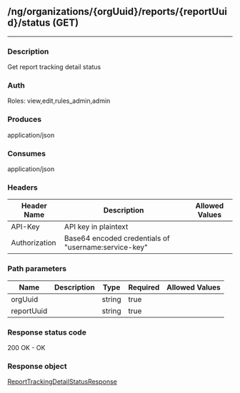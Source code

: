 ## /ng/organizations/{orgUuid}/reports/{reportUuid}/status (GET)
---
### Description
Get report tracking detail status
### Auth
Roles: view,edit,rules_admin,admin
### Produces
application/json
### Consumes
application/json
### Headers
| Header Name | Description | Allowed Values |
| ----------- | ----------- | ----------- |
| API-Key | API key in plaintext |  |
| Authorization | Base64 encoded credentials of &quot;username:service-key&quot; |  |
### Path parameters
| Name | Description | Type | Required | Allowed Values |
| ----------- | ----------- | ----------- | ----------- | ----------- |
| orgUuid |  | string | true |  |
| reportUuid |  | string | true |  |
### Response status code
200 OK - OK
### Response object
[ReportTrackingDetailStatusResponse](<../../objects/ReportTrackingDetailStatusResponse.md>)
